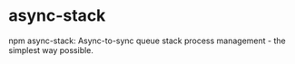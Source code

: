# async-stack
npm async-stack: Async-to-sync queue stack process management - the simplest way possible.
